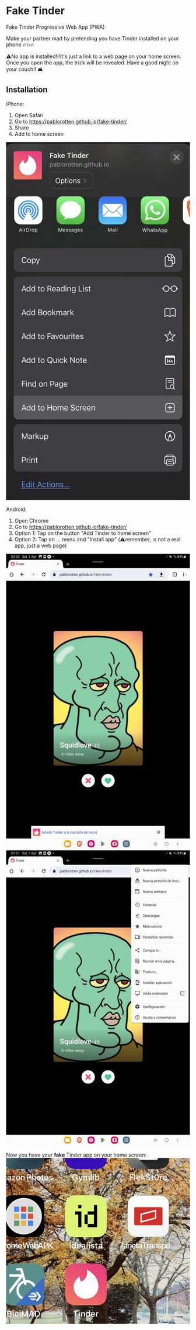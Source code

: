 # Fake Tinder

Fake Tinder Progressive Web App (PWA)

Make your partner mad by pretending you have Tinder installed on your phone 🔥🔥🔥

⚠️No app is installed!!!️It's just a link to a web page on your home screen. Once you open the app, the trick will be revealed. Have a good night on your couch!! 🛋️

## Installation

iPhone:
1. Open Safari 
2. Go to https://pablorotten.github.io/fake-tinder/
3. Share 
4. Add to home screen

![iPhone installation](images/iphone-installation.jpeg)

Android:
1. Open Chrome
2. Go to https://pablorotten.github.io/fake-tinder/
3. Option 1: Tap on the button "Add Tinder to home screen"
4. Option 2: Tap on ... menu and "Install app" (⚠️remember, is not a real app, just a web page)

![Option 1](images/android-installation-1.jpeg)
![Option 2](images/android-installation-2.jpeg)

Now you have your **fake** Tinder app on your home screen:
![app installed](images/result.jpeg)

